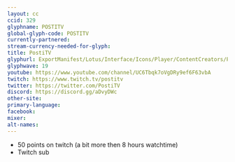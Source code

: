 ```yaml
---
layout: cc
ccid: 329
glyphname: POSTITV
global-glyph-code: POSTITV
currently-partnered:
stream-currency-needed-for-glyph:
title: PostiTV
glyphurl: ExportManifest/Lotus/Interface/Icons/Player/ContentCreators/PostiTV.png
glyphwave: 19
youtube: https://www.youtube.com/channel/UC6Tbqk7oVgDRy9ef6F63vbA
twitch: https://www.twitch.tv/postitv
twitter: https://twitter.com/PostiTV
discord: https://discord.gg/aDvyDWc
other-site:
primary-language:
facebook:
mixer:
alt-names:
---
```

* 50 points on twitch (a bit more then 8 hours watchtime)
* Twitch sub
